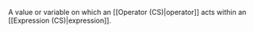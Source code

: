 A value or variable on which an [[Operator (CS)|operator]] acts within an [[Expression (CS)|expression]].